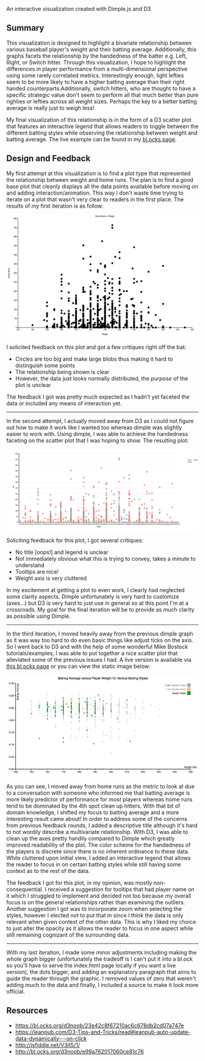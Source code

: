 An interactive visualization created with Dimple.js and D3

## Summary

This visualization is designed to highlight a bivariate relationship between various baseball player's weight and their batting average. Additionally, this graphs facets the relationship by the handedness of the batter e.g. Left, Right, or Switch hitter. Through this visualization, I hope to highlight the differences in player performance from a multi-dimensional perspective using some rarely correlated metrics. Interestingly enough, light lefties seem to be more likely to have a higher batting average than their right handed counterparts.Additionally, switch hitters, who are thought to have a specific strategic value don't seem to perform all that much better than pure righties or lefties across all weight sizes. Perhaps the key to a better batting average is really just to weigh less!

My final visualization of this relationship is in the form of a D3 scatter plot that features an interactive legend that allows readers to toggle between the different batting styles while observing the relationship between weight and batting average. The live example can be found in my [bl.ocks page](https://bl.ocks.org/parthmishra/e928a5add86c3d302037c922438afe54).


## Design and Feedback

My first attempt at this visualization is to find a plot type that represented the relationship between weight and home runs. The plan is to find a good base plot that cleanly displays all the data points available before moving on and adding interaction/animation. This way I don't waste time trying to iterate on a plot that wasn't very clear to readers in the first place. The results of my first iteration is as follow:

![Attempt 1](/images/attempt1.png)

I solicited feedback on this plot and got a few critiques right off the bat:

* Circles are too big and make large blobs thus making it hard to distinguish some points
* The relationship being shown is clear
* However, the data just looks normally distributed, the *purpose* of the plot is unclear

The feedback I got was pretty much expected as I hadn't yet faceted the data or included any means of interaction yet.

***

In the second attempt, I actually moved away from D3 as I could not figure out how to make it work like I wanted too whereas dimple was slightly easier to work with. Using dimple, I was able to achieve the handedness faceting on the scatter plot that I was hoping to show. The resulting plot:

![Attempt 2](/images/attempt2.png)

Soliciting feedback for this plot, I got several critiques:

* No title [oops!] and legend is unclear
* Not immediately obvious what this is trying to convey, takes a minute to understand
* Tooltips are nice!
* Weight axis is very cluttered

In my excitement at getting a plot to even work, I clearly had neglected some clarity aspects. Dimple unfortunately is very hard to customize (axes...) but D3 is very hard to just use in general so at this point I'm at a crossroads. My goal for the final iteration will be to provide as much clarity as possible using Dimple.

***

In the third iteration, I moved heavily away from the previous dimple graph as it was way too hard to do even basic things like adjust ticks on the axis. So I went back to D3 and with the help of some wonderful Mike Bostock tutorials/examples, I was able to put together a nice scatter plot that alleviated some of the previous issues I had. A live version is available via [this bl.ocks page](https://bl.ocks.org/parthmishra/e928a5add86c3d302037c922438afe54) or you can view the static image below:

![Attempt 3](/images/attempt3.png)

As you can see, I moved away from home runs as the metric to look at due to a conversation with someone who informed me that batting average is more likely predictor of performance for *most* players whereas home runs tend to be dominated by the 4th spot clean up hitters. With that bit of domain knowledge, I shifted my focus to batting average and a more interesting result came about! In order to address some of the concerns from previous feedback rounds, I added a descriptive title although it's hard to not wordily describe a multivariate relationship. With D3, I was able to clean up the axes pretty handily compared to Dimple which greatly improved readability of the plot. The color scheme for the handedness of the players is discrete since there is no inherent ordinance to these data. While cluttered upon initial view, I added an interactive legend that allows the reader to focus in on certain batting styles while still having some context as to the rest of the data.

The feedback I got for this plot, in my opinion, was mostly non-consequential. I received a suggestion for tooltips that had player name on it which I struggled to implement and decided not too because my overall focus is on the general relationships rather than examining the outliers. Another suggestion I got was to incorporate zoom when selecting the styles, however I elected not to put that in since I think the data is only relevant when given context of the other data. This is why I liked my choice to just alter the opacity as it allows the reader to focus in one aspect while still remaining cognizant of the surrounding data.

***

With my last iteration, I made some minor adjustments including making the whole graph bigger (unfortunately the tradeoff is I can't put it into a bl.ock so you'll have to serve the index.html page locally if you want a live version), the dots bigger, and adding an explanatory paragraph that aims to guide the reader through the graphic. I removed values of zero that weren't adding much to the data and finally, I included a source to make it look more official.


## Resources

* https://bl.ocks.org/d3noob/23e42c8f67210ac6c678db2cd07a747e
*  https://leanpub.com/D3-Tips-and-Tricks/read#leanpub-auto-update-data-dynamically---on-click
* http://jsfiddle.net/V3jt5/1/
* http://bl.ocks.org/d3noob/e99a762017060ce81c76
